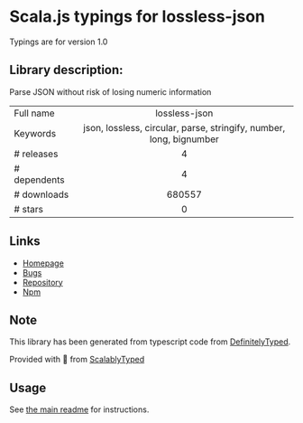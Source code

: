 
# Scala.js typings for lossless-json

Typings are for version 1.0

## Library description:
Parse JSON without risk of losing numeric information

|                    |                 |
| ------------------ | :-------------: |
| Full name          | lossless-json |
| Keywords           | json, lossless, circular, parse, stringify, number, long, bignumber |
| # releases         | 4 |
| # dependents       | 4 |
| # downloads        | 680557 |
| # stars            | 0 |

## Links
- [Homepage](https://github.com/josdejong/lossless-json#readme)
- [Bugs](https://github.com/josdejong/lossless-json/issues)
- [Repository](https://github.com/josdejong/lossless-json)
- [Npm](https://www.npmjs.com/package/lossless-json)
    


## Note
This library has been generated from typescript code from [DefinitelyTyped](https://definitelytyped.org).

Provided with :purple_heart: from [ScalablyTyped](https://github.com/oyvindberg/ScalablyTyped)

## Usage
See [the main readme](../../readme.md) for instructions.


